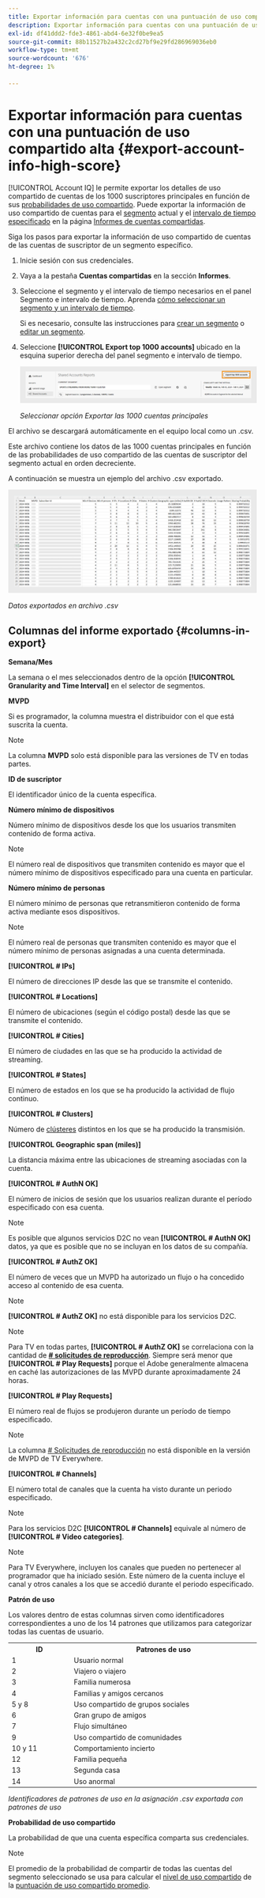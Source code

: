 ```yaml
---
title: Exportar información para cuentas con una puntuación de uso compartido alta
description: Exportar información para cuentas con una puntuación de uso compartido alta.
exl-id: df41ddd2-fde3-4861-abd4-6e32f0be9ea5
source-git-commit: 88b11527b2a432c2cd27bf9e29fd286969036eb0
workflow-type: tm+mt
source-wordcount: '676'
ht-degree: 1%

---
```


# Exportar información para cuentas con una puntuación de uso compartido alta {#export-account-info-high-score}

[!UICONTROL Account IQ] le permite exportar los detalles de uso compartido de cuentas de los 1000 suscriptores principales en función de sus [probabilidades de uso compartido](/help/accountiq/product-concepts.md#account-sharing-probability-def). Puede exportar la información de uso compartido de cuentas para el [segmento](/help/accountiq/product-concepts.md#segment-def) actual y el [intervalo de tiempo especificado](/help/accountiq/product-concepts.md#time-interval-def) en la página [Informes de cuentas compartidas](/help/accountiq/shared-acc-reports.md).

Siga los pasos para exportar la información de uso compartido de cuentas de las cuentas de suscriptor de un segmento específico.

1. Inicie sesión con sus credenciales.
1. Vaya a la pestaña **Cuentas compartidas** en la sección **Informes**.
1. Seleccione el segmento y el intervalo de tiempo necesarios en el panel Segmento e intervalo de tiempo. Aprenda [cómo seleccionar un segmento y un intervalo de tiempo](segments-timeinterval.md).

   Si es necesario, consulte las instrucciones para [crear un segmento](work-with-segments.md#create-new-segment) o [editar un segmento](work-with-segments.md#edit-segment).

1. Seleccione **[!UICONTROL Export top 1000 accounts]** ubicado en la esquina superior derecha del panel segmento e intervalo de tiempo.

   ![Exportar las 1000 cuentas principales](assets/export-top-1000-accounts.png)

   *Seleccionar opción Exportar las 1000 cuentas principales*

El archivo se descargará automáticamente en el equipo local como un .csv.

Este archivo contiene los datos de las 1000 cuentas principales en función de las probabilidades de uso compartido de las cuentas de suscriptor del segmento actual en orden decreciente.

A continuación se muestra un ejemplo del archivo .csv exportado.

![datos exportados en archivo .csv](assets/exported-csv.png)

*Datos exportados en archivo .csv*

## Columnas del informe exportado {#columns-in-export}

**Semana/Mes**

La semana o el mes seleccionados dentro de la opción **[!UICONTROL Granularity and Time Interval]** en el selector de segmentos.

**MVPD**

Si es programador, la columna muestra el distribuidor con el que está suscrita la cuenta.

>[!NOTE]
>
> La columna **MVPD** solo está disponible para las versiones de TV en todas partes.

**ID de suscriptor**

El identificador único de la cuenta específica.

**Número mínimo de dispositivos**

Número mínimo de dispositivos desde los que los usuarios transmiten contenido de forma activa.

>[!NOTE]
>
>El número real de dispositivos que transmiten contenido es mayor que el número mínimo de dispositivos especificado para una cuenta en particular.

**Número mínimo de personas**

El número mínimo de personas que retransmitieron contenido de forma activa mediante esos dispositivos.

>[!NOTE]
>
>El número real de personas que transmiten contenido es mayor que el número mínimo de personas asignadas a una cuenta determinada.

**[!UICONTROL # IPs]**

El número de direcciones IP desde las que se transmite el contenido.

**[!UICONTROL # Locations]**

El número de ubicaciones (según el código postal) desde las que se transmite el contenido.

**[!UICONTROL # Cities]**

El número de ciudades en las que se ha producido la actividad de streaming.

**[!UICONTROL # States]**

El número de estados en los que se ha producido la actividad de flujo continuo.

**[!UICONTROL # Clusters]**

Número de [clústeres](/help/accountiq/product-concepts.md#cluster-def) distintos en los que se ha producido la transmisión.

**[!UICONTROL Geographic span (miles)]**

La distancia máxima entre las ubicaciones de streaming asociadas con la cuenta.

**[!UICONTROL # AuthN OK]**

El número de inicios de sesión que los usuarios realizan durante el período especificado con esa cuenta.

>[!NOTE]
>
> Es posible que algunos servicios D2C no vean **[!UICONTROL # AuthN OK]** datos, ya que es posible que no se incluyan en los datos de su compañía.

**[!UICONTROL # AuthZ OK]**

El número de veces que un MVPD ha autorizado un flujo o ha concedido acceso al contenido de esa cuenta.

>[!NOTE]
>
>**[!UICONTROL # AuthZ OK]** no está disponible para los servicios D2C.

>[!NOTE]
>
>Para TV en todas partes, **[!UICONTROL # AuthZ OK]** se correlaciona con la cantidad de **[# solicitudes de reproducción](/help/accountiq/product-concepts.md##play-requests-def)**. Siempre será menor que **[!UICONTROL # Play Requests]** porque el Adobe generalmente almacena en caché las autorizaciones de las MVPD durante aproximadamente 24 horas.


**[!UICONTROL # Play Requests]**

El número real de flujos se produjeron durante un período de tiempo especificado.

>[!NOTE]
>
>La columna [# Solicitudes de reproducción](/help/accountiq/product-concepts.md##play-requests-def) no está disponible en la versión de MVPD de TV Everywhere.

**[!UICONTROL # Channels]**

El número total de canales que la cuenta ha visto durante un periodo especificado.

>[!NOTE]
>
> Para los servicios D2C **[!UICONTROL # Channels]** equivale al número de **[!UICONTROL # Video categories]**.

>[!NOTE]
>
>Para TV Everywhere, incluyen los canales que pueden no pertenecer al programador que ha iniciado sesión. Este número de la cuenta incluye el canal y otros canales a los que se accedió durante el periodo especificado.


**Patrón de uso**

Los valores dentro de estas columnas sirven como identificadores correspondientes a uno de los 14 patrones que utilizamos para categorizar todas las cuentas de usuario.

<table>
    <tbody>
      <tr>
        <th style="width:10%">ID</th>
        <th style="width:30%">Patrones de uso</th>
      </tr>
      <tr>
        <td>1</td>
        <td>Usuario normal</td>
      </tr>
      <tr>
        <td>2</td>
        <td>Viajero o viajero</td>
      </tr>
      <tr>
        <td>3</td>
        <td>Familia numerosa</td>
      </tr>
      <tr>
        <td>4</td>
        <td>Familias y amigos cercanos</td>
      </tr>
      </tr>
         <td>5 y 8</td>
         <td>Uso compartido de grupos sociales</td>
      </tr>
      </tr>
         <td>6</td>
         <td>Gran grupo de amigos</td>
      </tr>
      </tr>
         <td>7</td>
         <td>Flujo simultáneo</td>
      </tr>
      </tr>
         <td>9</td>
         <td>Uso compartido de comunidades</td>
      </tr>
      </tr>
         <td>10 y 11</td>
         <td>Comportamiento incierto</td>
      </tr>
      </tr>
         <td>12</td>
         <td>Familia pequeña</td>
      </tr>
      </tr>
         <td>13</td>
         <td>Segunda casa </td>
      </tr>
      </tr>
         <td>14</td>
         <td>Uso anormal</td>
      </tr>
    </tbody>
  </table>

*Identificadores de patrones de uso en la asignación .csv exportada con patrones de uso*

**Probabilidad de uso compartido**

La probabilidad de que una cuenta específica comparta sus credenciales.

>[!NOTE]
>
> El promedio de la probabilidad de compartir de todas las cuentas del segmento seleccionado se usa para calcular el [nivel de uso compartido](/help/accountiq/data-panels.md#sharing-level) de la [puntuación de uso compartido promedio](/help/accountiq/data-panels.md#aggregated-sharing).
